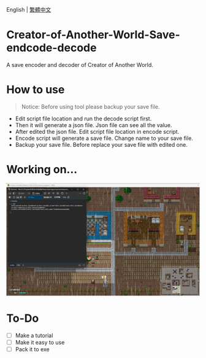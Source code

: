 English | [繁體中文](README_TCH.md)
# Creator-of-Another-World-Save-endcode-decode
A save encoder and decoder of Creator of Another World.

# How to use
> Notice: Before using tool please backup your save file.

* Edit script file location and run the decode script first.
* Then it will generate a json file. Json file can see all the value.
* After edited the json file. Edit script file location in encode script.
* Encode script will generate a save file. Change name to your save file.
* Backup your save file. Before replace your save file with edited one.

# Working on...
![devtool](image/1.png)

# To-Do
- [ ] Make a tutorial
- [ ] Make it easy to use
- [ ] Pack it to exe
